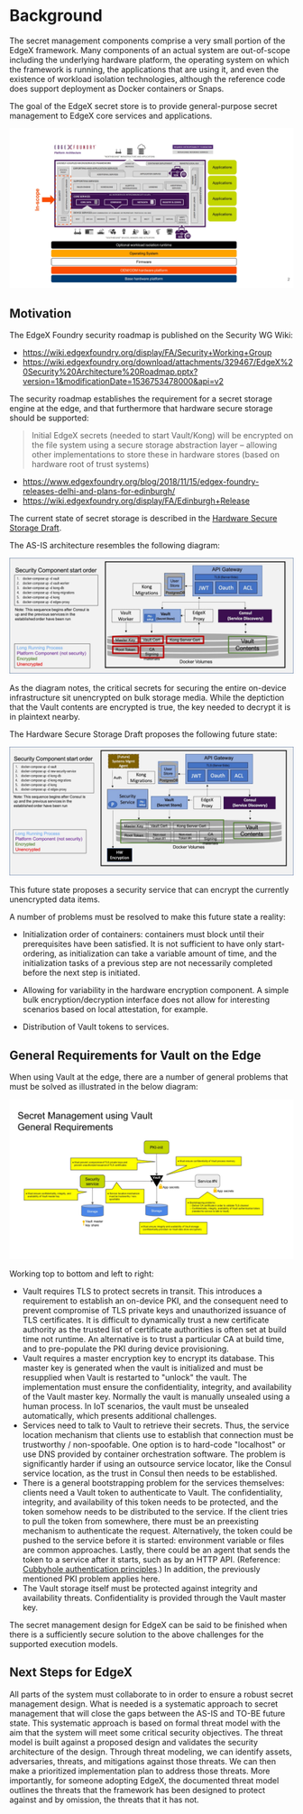 # Background

The secret management components comprise a very small portion of the EdgeX framework.  Many components of an actual system are out-of-scope including the underlying hardware platform, the operating system on which the framework is running, the applications that are using it, and even the existence of workload isolation technologies, although the reference code does support deployment as Docker containers or Snaps.

The goal of the EdgeX secret store is to provide general-purpose secret management to EdgeX core services and applications.

![Secret Management In Context](arch-in-context.jpg)

## Motivation

The EdgeX Foundry security roadmap is published on the Security WG Wiki:

* https://wiki.edgexfoundry.org/display/FA/Security+Working+Group
* https://wiki.edgexfoundry.org/download/attachments/329467/EdgeX%20Security%20Architecture%20Roadmap.pptx?version=1&modificationDate=1536753478000&api=v2

The security roadmap establishes the requirement for a secret storage engine at the edge, and that furthermore that hardware secure storage should be supported:

> Initial EdgeX secrets (needed to start Vault/Kong) will be encrypted on  the file system using a secure storage abstraction layer – allowing other implementations to store these in hardware stores (based on hardware root of trust systems)

* https://www.edgexfoundry.org/blog/2018/11/15/edgex-foundry-releases-delhi-and-plans-for-edinburgh/
* https://wiki.edgexfoundry.org/display/FA/Edinburgh+Release

The current state of secret storage is described in the [Hardware Secure Storage Draft](https://docs.google.com/document/d/1MsTNdwtZp3zA-nPhCC3COakL3e5mrhJuFByy6ja5OxU/edit).

The AS-IS architecture resembles the following diagram:

![AS-IS](arch-as-is.jpg)

As the diagram notes, the critical secrets for securing the entire on-device infrastructure sit unencrypted on bulk storage media. While the deptiction that the Vault contents are encrypted is true,
the key needed to decrypt it is in plaintext nearby.

The Hardware Secure Storage Draft proposes the following future state:

![Proposed future state](arch-proposed.jpg)

This future state proposes a security service that can encrypt the currently unencrypted data items.

A number of problems must be resolved to make this future state a reality:

* Initialization order of containers: containers must block until their prerequisites have been satisfied. It is not sufficient to have only start-ordering, as initialization can take a variable amount of time, and the initialization tasks of a previous step are not necessarily completed before the next step is initiated.

* Allowing for variability in the hardware encryption component.  A simple bulk encryption/decryption interface does not allow for interesting scenarios based on local attestation, for example.

* Distribution of Vault tokens to services.


## General Requirements for Vault on the Edge

When using Vault at the edge, there are a number of general problems that must be solved as illustrated in the below diagram:

![General requirements](general_requirements.jpg)

Working top to bottom and left to right:

* Vault requires TLS to protect secrets in transit. This introduces a requirement to establish an on-device PKI, and the consequent need to prevent compromise of TLS private keys and unauthorized issuance of TLS certificates. It is difficult to dynamically trust a new certificate authority as the trusted list of certificate authorities is often set at build time not runtime. An alternative is to trust a particular CA at build time, and to pre-populate the PKI during device provisioning.
* Vault requires a master encryption key to encrypt its database. This master key is generated when the vault is initialized and must be resupplied when Vault is restarted to "unlock" the vault. The implementation must ensure the confidentiality, integrity, and availability of the Vault master key. Normally the vault is manually unsealed using a human process. In IoT scenarios, the vault must be unsealed automatically, which presents additional challenges.
* Services need to talk to Vault to retrieve their secrets. Thus, the service location mechanism that clients use to establish that connection must be trustworthy / non-spoofable. One option is to hard-code "localhost" or use DNS provided by container orchestration software. The problem is significantly harder if using an outsource service locator, like the Consul service location, as the trust in Consul then needs to be established.
* There is a general bootstrapping problem for the services themselves: clients need a Vault token to authenticate to Vault. The confidentiality, integrity, and availability of this token needs to be protected, and the token somehow needs to be distributed to the service.  If the client tries to pull the token from somewhere, there must be an preexisting mechanism to authenticate the request. Alternatively, the token could be pushed to the service before it is started: environment variable or files are common approaches.  Lastly, there could be an agent that sends the token to a service after it starts, such as by an HTTP API. (Reference: [Cubbyhole authentication principles](https://www.hashicorp.com/blog/cubbyhole-authentication-principles).)   In addition, the previously mentioned PKI problem applies here.
* The Vault storage itself must be protected against integrity and availability threats. Confidentiality is provided through the Vault master key.

The secret management design for EdgeX can be said to be finished when there is a sufficiently secure solution to the above challenges for the supported execution models.

## Next Steps for EdgeX

All parts of the system must collaborate to in order to ensure a robust secret management design. What is needed is a systematic approach to secret management that will close the gaps between the AS-IS and TO-BE future state.  This systematic approach is based on formal threat model with the aim that the system will meet some critical security objectives. The threat model is built against a proposed design and validates the security architecture of the design.  Through threat modeling, we can identify assets, adversaries, threats, and mitigations against those threats.  We can then make a prioritized implementation plan to address those threats.  More importantly, for someone adopting EdgeX, the documented threat model outlines the threats that the framework has been designed to protect against and by omission, the threats that it has not.

